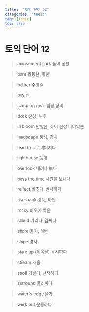 ```yaml
---
title:  "토익 단어 12"
categories: "toeic"
tag: [toeic]
toc: true
---
```


# 토익 단어 12

> amusement park
> 놀이 공원

> bare
> 황량한, 휑한

> bather
> 수영객

> bay
> 만

> camping gear
> 캠핑 장비

> dock
> 선창, 부두

> in bloom
> 만발한, 꽃이 한창 피어있는

> landscape
> 풍경, 경치

> lead to
> ~로 이어지다

> lighthouse
> 등대

> overlook
> 내려다 보다

> pass the time
> 시간을 보내다

> reflect
> 비추다, 반사하다

> riverbank
> 강둑, 하안

> rocky
> 바위가 많은

> shield
> 가리다, 감싸다

> shore
> 물가, 해변

> slope
> 경사

> stare up
> (위쪽을) 응시하다

> stream
> 개울
 
> stroll
> 거닐다, 산책하다

> surround
> 둘러싸다

> water's edge
> 물가

> work out
> 운동하다